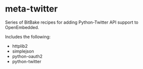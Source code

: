 meta-twitter
============

Series of BitBake recipes for adding Python-Twitter API support to OpenEmbedded.

Includes the following:
* httplib2
* simplejson
* python-oauth2
* python-twitter
